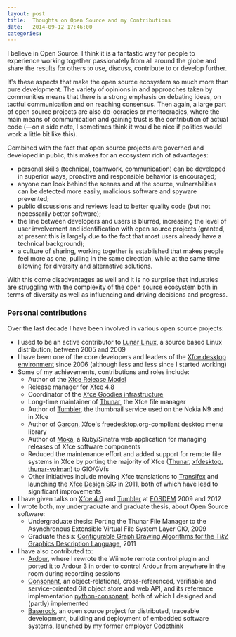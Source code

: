 ```yaml
---
layout: post
title:  Thoughts on Open Source and my Contributions
date:   2014-09-12 17:46:00
categories:
---
```


I believe in Open Source. I think it is a fantastic way for people to
experience working together passionately from all around the globe and
share the results for others to use, discuss, contribute to or develop
further.

It's these aspects that make the open source ecosystem so much more than
pure development. The variety of opinions in and approaches taken by
communities means that there is a strong emphasis on debating ideas, on
tactful communication and on reaching consensus. Then again, a large part
of open source projects are also do-ocracies or meritocracies, where the
main means of communication and gaining trust is the contribution of
actual code (&#8212;on a side note, I sometimes think it would be nice
if politics would work a little bit like this).

Combined with the fact that open source projects are governed and
developed in public, this makes for an ecosystem rich of advantages:

* personal skills (technical, teamwork, communication) can be developed
  in superior ways, proactive and responsible behavior is encouraged;
* anyone can look behind the scenes and at the source, vulnerabilities
  can be detected more easily, malicious software and spyware prevented;
* public discussions and reviews lead to better quality code (but not
  necessarily better software);
* the line between developers and users is blurred, increasing the level
  of user involvement and identification with open source projects
  (granted, at present this is largely due to the fact that most users
  already have a technical background);
* a culture of sharing, working together is established that makes
  people feel more as one, pulling in the same direction, while at the
  same time allowing for diversity and alternative solutions.

With this come disadvantages as well and it is no surprise that
industries are struggling with the complexity of the open source
ecosystem both in terms of diversity as well as influencing and driving
decisions and progress.

### Personal contributions

Over the last decade I have been involved in various open source
projects:

* I used to be an active contributor to
  [Lunar Linux](http://lunar-linux.org), a source based Linux
  distribution, between 2005 and 2009
* I have been one of the core developers and leaders of the
  [Xfce desktop environment](http://xfce.org) since 2006 (although
  less and less since I started working)
* Some of my achievements, contributions and roles include:
    - Author of the
      [Xfce Release Model](http://xfce.org/about/releasemodel)
    - Release manager for
      [Xfce 4.8](http://www.xfce.org/about/news/?post=1295136000)
    - Coordinator of the
      [Xfce Goodies infrastructure](http://goodies.xfce.org)
    - Long-time maintainer of
      [Thunar](http://docs.xfce.org/xfce/thunar/start), the Xfce file
      manager
    - Author of [Tumbler](http://git.xfce.org/xfce/tumbler/), the
      thumbnail service used on the Nokia N9 and in Xfce
    - Author of [Garcon](http://git.xfce.org/xfce/garcon/), Xfce's
      freedesktop.org-compliant desktop menu library
    - Author of [Moka](http://git.xfce.org/www/moka/), a Ruby/Sinatra
      web application for managing releases of Xfce software components
    - Reduced the maintenance effort and added support for remote file
      systems in Xfce by porting the majority of Xfce
      ([Thunar](http://git.xfce.org/xfce/thunar/),
      [xfdesktop](http://git.xfce.org/xfce/xfdesktop/),
      [thunar-volman](http://git.xfce.org/xfce/thunar-volman)) to
      GIO/GVfs
    - Other initiatives include moving Xfce translations to
      [Transifex](http://transifex.org) and launching the
      [Xfce Design SIG](http://wiki.xfce.org/design/start) in 2011,
      both of which have lead to significant improvements
* I have given talks on
  [Xfce 4.6](http://lunar-linux.org/~jannis/xfce/fosdem-2009/fosdem-2009-xfce4.6-and-then.pdf)
  and
  [Tumbler](http://users.xfce.org/~jannis/xfce/fosdem-2012/2012-fosdem-tumbler.pdf)
  at [FOSDEM](http://fosdem.org) 2009 and 2012
* I wrote both, my undergraduate and graduate thesis, about Open Source
  software:
    - Undergraduate thesis: Porting the Thunar File Manager to the
      Asynchronous Extensible Virtual File System Layer GIO, 2009
    - Graduate thesis: [Configurable Graph Drawing Algorithms for the Ti*k*Z Graphics Description Language](http://www.tcs.uni-luebeck.de/downloads/papers/2011/2011-configurable-graph-drawing-algorithms-jannis-pohlmann.pdf), 2011
* I have also contributed to:
    - [Ardour](http://ardour.org), where I rewrote the Wiimote remote
      control plugin and ported it to Ardour 3 in order to control
      Ardour from anywhere in the room during recording sessions
    - [Consonant](http://github.com/CodethinkLabs/consonant),
      an object-relational, cross-referenced, verifiable and
      service-oriented Git object store and web API, and its reference
      implementation
      [python-consonant](http://github.com/CodethinkLabs/python-consonant),
      both of which I designed and (partly) implemented
    - [Baserock](http://baserock.org), an open source project for
      distributed, traceable development, building and deployment
      of embedded software systems, launched by my former employer
      [Codethink](http://codethink.co.uk)
